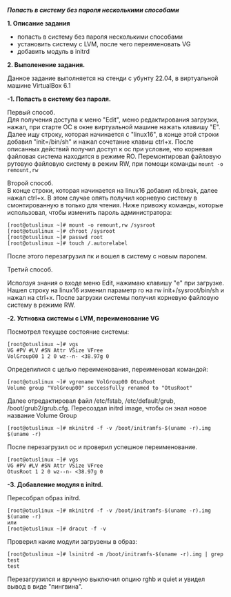 ***Попасть в систему без пароля несколькими способами***  

**1. Описание задания**  

- попасть в систему без пароля несколькими способами
- установить систему с LVM, после чего переименовать VG
- добавить модуль в initrd  

**2. Выполенение задания.**  

Данное задание выполняется на стенди с убунту 22.04, в виртуальной машине VirtualBox  6.1  

 **-1. Попасть в систему без пароля.**  

Первый способ.  
Для получения доступа к меню "Edit", меню редактирования загрузки, нажал, при старте ОС в окне виртуальной машине нажать клавишу "E".
Далее ищу строку, которая начинается с "linux16", в конце этой строки добавил "init=/bin/sh" и нажал сочетание клавиш ctrl+x.
После описанных действий получил доступ к ос при условие, что корневая файловая система находится в режиме RO.
Перемонтировал файловую рутовую файловую систему в режим RW, при помощи команды ``mount -o remount,rw``

Второй способ.  
В конце строки, которая начинается на linux16 добавил rd.break, далее нажал ctrl+x.
В этом случае опять получил корневую систему в смонтированную в только для чтения.
Ниже привожу команды, которые использовал, чтобы изменить пароль администратора:
```
[root@otuslinux ~]# mount -o remount,rw /sysroot
[root@otuslinux ~]# chroot /sysroot
[root@otuslinux ~]# passwd root
[root@otuslinux ~]# touch /.autorelabel
```
После этого перезагрузил пк и вошел в систему с новым паролем.

Третий способ.  
 
Исползуя знания о входе меню Edit, нажимаю клавишу "е" при загрузке. Нашел строку на linux16 изменил параметр ro  на rw init+/sysroot/bin/sh и нажал на ctrl+x.
После загрузки системы получил корневую файловую систему в режиме RW.  

 **-2. Устновка системы с LVM, переименование VG** 

Посмотрел текущее состояние системы:
```
[root@otuslinux ~]# vgs
VG #PV #LV #SN Attr VSize VFree
VolGroup00 1 2 0 wz--n- <38.97g 0
```
Определилися с целью переименования, переименовал командой:
```
[root@otuslinux ~]# vgrename VolGroup00 OtusRoot
Volume group "VolGroup00" successfully renamed to "OtusRoot"
```
Далее отредактировал файл /etc/fstab, /etc/default/grub, /boot/grub2/grub.cfg.
Пересоздал initrd image, чтобы он знал новое название Volume Group  
```
[root@otuslinux ~]# mkinitrd -f -v /boot/initramfs-$(uname -r).img $(uname -r)
```
После перезагрузил ос и проверил успешное переименование. 
```
[root@otuslinux ~]# vgs
VG #PV #LV #SN Attr VSize VFree
OtusRoot 1 2 0 wz--n- <38.97g 0
```  
 **-3. Добавление модуля в initrd.**  

Пересобрал образ initrd.
```
[root@otuslinux ~]# mkinitrd -f -v /boot/initramfs-$(uname -r).img $(uname -r)
или
[root@otuslinux ~]# dracut -f -v
```
Проверил какие модули загрузены в образ:
```
[root@otuslinux ~]# lsinitrd -m /boot/initramfs-$(uname -r).img | grep test
test
```
Перезагрузился и вручную выключил опцию rghb и quiet и увидел вывод в виде "пингвина".  


 
